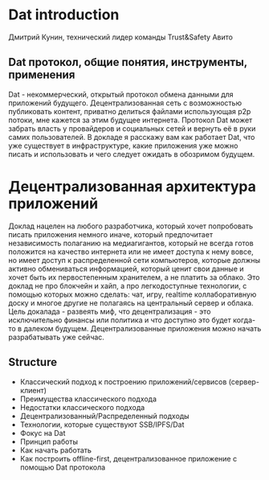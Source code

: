 # Dat introduction

Дмитрий Кунин, технический лидер команды Trust&Safety Авито

## Dat протокол, общие понятия, инструменты, применения

Dat - некоммерческий, открытый протокол обмена данными для приложений будущего. Децентрализованная сеть с возможностью публиковать контент, приватно делиться файлами использующая p2p потоки, мне кажется за этим будущее интернета. Протокол Dat может забрать власть у провайдеров и социальных сетей и вернуть её в руки самих пользователей. В докладе я расскажу вам как работает Dat, что уже существует в инфраструктуре, какие приложения уже можно писать и использовать и чего следует ожидать в обозримом будущем.

# Децентрализованная архитектура приложений

Доклад нацелен на любого разработчика, который хочет попробовать писать приложения немного иначе, который предпочитает независимость полаганию на медиагигантов, который не всегда готов положится на качество интернета или не имеет доступа к нему вовсе, но имеет доступ к распределенной сети компьютеров, которые должны активно обмениваться информацией, который ценит свои данные и хочет быть их первостепенным хранителем, а не платить за облако. Это доклад не про блокчейн и хайп, а про легкодоступные технологии, с помощью которых можно сделать: чат, игру, realtime коллаборативную доску и многое другие не полагаясь на центральный сервер и облака.
Цель докалада - развеять миф, что децентрализация - это исключительно финансы или политика и что доступно это будет когда-то в далеком будущем. Децентрализованные приложения можно начать разрабатывать уже сейчас.

## Structure
- Классический подход к построению приложений/сервисов (сервер-клиент)
- Преимущества классического подхода
- Недостатки классического подхода
- Децентрализованный/Распределенный подходы
- Технологии, которые существуют SSB/IPFS/Dat
- Фокус на Dat
- Принцип работы
- Как начать работать
- Как построить offline-first, децентрализованное приложение с помощью Dat протокола